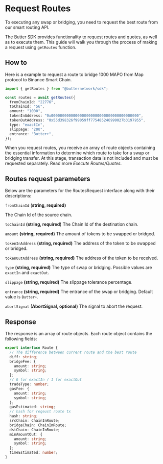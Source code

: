 # Request Routes

To executing any swap or bridging, you need to request the best route from our smart routing API.

The Butter SDK provides functionality to request routes and quotes, as well as to execute them.
This guide will walk you through the process of making a request using `getRoutes` function.

## How to

Here is a example to request a route to bridge 1000 MAPO from Map protocol to Binance Smart Chain.

```typescript
import { getRoutes } from "@butternetwork/sdk";

const routes = await getRoutes({
  fromChainId: "22776",
  toChainId: "56",
  amount: "1000",
  tokenInAddress: "0x0000000000000000000000000000000000000000",
  tokenOutAddress: "0x55d398326f99059ff775485246999027b3197955",
  type: "exactIn",
  slippage: "200",
  entrance: "Butter+",
});
```

When you request routes, you receive an array of route objects containing the essential information to determine which
route to take for a swap or bridging transfer. At this stage, transaction data is not included and must be requested
separately. Read more _Execute Routes/Quotes_.

## Routes request parameters

Below are the parameters for the RoutesRequest interface along with their descriptions:

`fromChainId` **(string, required)**

The Chain Id of the source chain.

`toChainId` **(string, required)**
The Chain Id of the destination chain.

`amount` **(string, required)**
The amount of tokens to be swapped or bridged.

`tokenInAddress` **(string, required)**
The address of the token to be swapped or bridged.

`tokenOutAddress` **(string, required)**
The address of the token to be received.

`type` **(string, required)**
The type of swap or bridging. Possible values are `exactIn` and `exactOut`.

`slippage` **(string, required)**
The slippage tolerance percentage.

`entrance` **(string, required)**
The entrance of the swap or bridging. Default value is `Butter+`.

`abortSignal` **(AbortSignal, optional)**
The signal to abort the request.

## Response

The response is an array of route objects. Each route object contains the following fields:

```typescript
export interface Route {
  // The difference between current route and the best route
  diff: string;
  bridgeFee: {
    amount: string;
    symbol: string;
  };
  // 0 for exactIn / 1 for exactOut
  tradeType: number;
  gasFee: {
    amount: string;
    symbol: string;
  };
  gasEstimated: string;
  // hash for reqeust route tx
  hash: string;
  srcChain: ChainInRoute;
  bridgeChain: ChainInRoute;
  dstChain: ChainInRoute;
  minAmountOut: {
    amount: string;
    symbol: string;
  };
  timeEstimated: number;
}
```

